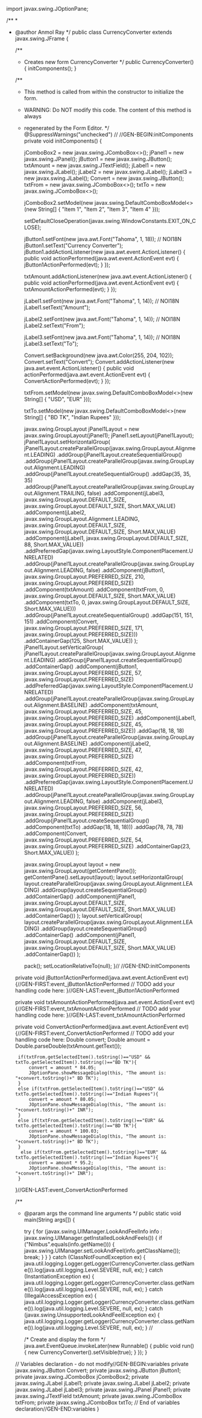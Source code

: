 


import javax.swing.JOptionPane;

/**
 *
 * @author Anmol Ray
 */
public class CurrencyConverter extends javax.swing.JFrame {

    /**
     * Creates new form CurrencyConverter
     */
    public CurrencyConverter() {
        initComponents();
    }

    /**
     * This method is called from within the constructor to initialize the form.
     * WARNING: Do NOT modify this code. The content of this method is always
     * regenerated by the Form Editor.
     */
    @SuppressWarnings("unchecked")
    // <editor-fold defaultstate="collapsed" desc="Generated Code">//GEN-BEGIN:initComponents
    private void initComponents() {

        jComboBox2 = new javax.swing.JComboBox<>();
        jPanel1 = new javax.swing.JPanel();
        jButton1 = new javax.swing.JButton();
        txtAmount = new javax.swing.JTextField();
        jLabel1 = new javax.swing.JLabel();
        jLabel2 = new javax.swing.JLabel();
        jLabel3 = new javax.swing.JLabel();
        Convert = new javax.swing.JButton();
        txtFrom = new javax.swing.JComboBox<>();
        txtTo = new javax.swing.JComboBox<>();

        jComboBox2.setModel(new javax.swing.DefaultComboBoxModel<>(new String[] { "Item 1", "Item 2", "Item 3", "Item 4" }));

        setDefaultCloseOperation(javax.swing.WindowConstants.EXIT_ON_CLOSE);

        jButton1.setFont(new java.awt.Font("Tahoma", 1, 18)); // NOI18N
        jButton1.setText("Currency Converter");
        jButton1.addActionListener(new java.awt.event.ActionListener() {
            public void actionPerformed(java.awt.event.ActionEvent evt) {
                jButton1ActionPerformed(evt);
            }
        });

        txtAmount.addActionListener(new java.awt.event.ActionListener() {
            public void actionPerformed(java.awt.event.ActionEvent evt) {
                txtAmountActionPerformed(evt);
            }
        });

        jLabel1.setFont(new java.awt.Font("Tahoma", 1, 14)); // NOI18N
        jLabel1.setText("Amount");

        jLabel2.setFont(new java.awt.Font("Tahoma", 1, 14)); // NOI18N
        jLabel2.setText("From");

        jLabel3.setFont(new java.awt.Font("Tahoma", 1, 14)); // NOI18N
        jLabel3.setText("To");

        Convert.setBackground(new java.awt.Color(255, 204, 102));
        Convert.setText("Convert");
        Convert.addActionListener(new java.awt.event.ActionListener() {
            public void actionPerformed(java.awt.event.ActionEvent evt) {
                ConvertActionPerformed(evt);
            }
        });

        txtFrom.setModel(new javax.swing.DefaultComboBoxModel<>(new String[] { "USD", "EUR" }));

        txtTo.setModel(new javax.swing.DefaultComboBoxModel<>(new String[] { "BD TK", "Indian Rupees" }));

        javax.swing.GroupLayout jPanel1Layout = new javax.swing.GroupLayout(jPanel1);
        jPanel1.setLayout(jPanel1Layout);
        jPanel1Layout.setHorizontalGroup(
            jPanel1Layout.createParallelGroup(javax.swing.GroupLayout.Alignment.LEADING)
            .addGroup(jPanel1Layout.createSequentialGroup()
                .addGroup(jPanel1Layout.createParallelGroup(javax.swing.GroupLayout.Alignment.LEADING)
                    .addGroup(jPanel1Layout.createSequentialGroup()
                        .addGap(35, 35, 35)
                        .addGroup(jPanel1Layout.createParallelGroup(javax.swing.GroupLayout.Alignment.TRAILING, false)
                            .addComponent(jLabel3, javax.swing.GroupLayout.DEFAULT_SIZE, javax.swing.GroupLayout.DEFAULT_SIZE, Short.MAX_VALUE)
                            .addComponent(jLabel2, javax.swing.GroupLayout.Alignment.LEADING, javax.swing.GroupLayout.DEFAULT_SIZE, javax.swing.GroupLayout.DEFAULT_SIZE, Short.MAX_VALUE)
                            .addComponent(jLabel1, javax.swing.GroupLayout.DEFAULT_SIZE, 88, Short.MAX_VALUE))
                        .addPreferredGap(javax.swing.LayoutStyle.ComponentPlacement.UNRELATED)
                        .addGroup(jPanel1Layout.createParallelGroup(javax.swing.GroupLayout.Alignment.LEADING, false)
                            .addComponent(jButton1, javax.swing.GroupLayout.PREFERRED_SIZE, 210, javax.swing.GroupLayout.PREFERRED_SIZE)
                            .addComponent(txtAmount)
                            .addComponent(txtFrom, 0, javax.swing.GroupLayout.DEFAULT_SIZE, Short.MAX_VALUE)
                            .addComponent(txtTo, 0, javax.swing.GroupLayout.DEFAULT_SIZE, Short.MAX_VALUE)))
                    .addGroup(jPanel1Layout.createSequentialGroup()
                        .addGap(151, 151, 151)
                        .addComponent(Convert, javax.swing.GroupLayout.PREFERRED_SIZE, 171, javax.swing.GroupLayout.PREFERRED_SIZE)))
                .addContainerGap(125, Short.MAX_VALUE))
        );
        jPanel1Layout.setVerticalGroup(
            jPanel1Layout.createParallelGroup(javax.swing.GroupLayout.Alignment.LEADING)
            .addGroup(jPanel1Layout.createSequentialGroup()
                .addContainerGap()
                .addComponent(jButton1, javax.swing.GroupLayout.PREFERRED_SIZE, 57, javax.swing.GroupLayout.PREFERRED_SIZE)
                .addPreferredGap(javax.swing.LayoutStyle.ComponentPlacement.UNRELATED)
                .addGroup(jPanel1Layout.createParallelGroup(javax.swing.GroupLayout.Alignment.BASELINE)
                    .addComponent(txtAmount, javax.swing.GroupLayout.PREFERRED_SIZE, 45, javax.swing.GroupLayout.PREFERRED_SIZE)
                    .addComponent(jLabel1, javax.swing.GroupLayout.PREFERRED_SIZE, 45, javax.swing.GroupLayout.PREFERRED_SIZE))
                .addGap(18, 18, 18)
                .addGroup(jPanel1Layout.createParallelGroup(javax.swing.GroupLayout.Alignment.BASELINE)
                    .addComponent(jLabel2, javax.swing.GroupLayout.PREFERRED_SIZE, 47, javax.swing.GroupLayout.PREFERRED_SIZE)
                    .addComponent(txtFrom, javax.swing.GroupLayout.PREFERRED_SIZE, 42, javax.swing.GroupLayout.PREFERRED_SIZE))
                .addPreferredGap(javax.swing.LayoutStyle.ComponentPlacement.UNRELATED)
                .addGroup(jPanel1Layout.createParallelGroup(javax.swing.GroupLayout.Alignment.LEADING, false)
                    .addComponent(jLabel3, javax.swing.GroupLayout.PREFERRED_SIZE, 56, javax.swing.GroupLayout.PREFERRED_SIZE)
                    .addGroup(jPanel1Layout.createSequentialGroup()
                        .addComponent(txtTo)
                        .addGap(18, 18, 18)))
                .addGap(78, 78, 78)
                .addComponent(Convert, javax.swing.GroupLayout.PREFERRED_SIZE, 54, javax.swing.GroupLayout.PREFERRED_SIZE)
                .addContainerGap(23, Short.MAX_VALUE))
        );

        javax.swing.GroupLayout layout = new javax.swing.GroupLayout(getContentPane());
        getContentPane().setLayout(layout);
        layout.setHorizontalGroup(
            layout.createParallelGroup(javax.swing.GroupLayout.Alignment.LEADING)
            .addGroup(layout.createSequentialGroup()
                .addContainerGap()
                .addComponent(jPanel1, javax.swing.GroupLayout.DEFAULT_SIZE, javax.swing.GroupLayout.DEFAULT_SIZE, Short.MAX_VALUE)
                .addContainerGap())
        );
        layout.setVerticalGroup(
            layout.createParallelGroup(javax.swing.GroupLayout.Alignment.LEADING)
            .addGroup(layout.createSequentialGroup()
                .addContainerGap()
                .addComponent(jPanel1, javax.swing.GroupLayout.DEFAULT_SIZE, javax.swing.GroupLayout.DEFAULT_SIZE, Short.MAX_VALUE)
                .addContainerGap())
        );

        pack();
        setLocationRelativeTo(null);
    }// </editor-fold>//GEN-END:initComponents

    private void jButton1ActionPerformed(java.awt.event.ActionEvent evt) {//GEN-FIRST:event_jButton1ActionPerformed
        // TODO add your handling code here:
    }//GEN-LAST:event_jButton1ActionPerformed

    private void txtAmountActionPerformed(java.awt.event.ActionEvent evt) {//GEN-FIRST:event_txtAmountActionPerformed
        // TODO add your handling code here:
    }//GEN-LAST:event_txtAmountActionPerformed

    private void ConvertActionPerformed(java.awt.event.ActionEvent evt) {//GEN-FIRST:event_ConvertActionPerformed
        // TODO add your handling code here:
        Double convert;
        Double amount = Double.parseDouble(txtAmount.getText());
        
        if(txtFrom.getSelectedItem().toString()=="USD" && txtTo.getSelectedItem().toString()=="BD TK"){
            convert = amount * 84.05;
            JOptionPane.showMessageDialog(this, "The amount is: "+convert.toString()+" BD TK");
        }
        else if(txtFrom.getSelectedItem().toString()=="USD" && txtTo.getSelectedItem().toString()=="Indian Rupees"){
            convert = amount * 80.05;
            JOptionPane.showMessageDialog(this, "The amount is: "+convert.toString()+" INR");
        }
        else if(txtFrom.getSelectedItem().toString()=="EUR" && txtTo.getSelectedItem().toString()=="BD TK"){
            convert = amount * 100.03;
            JOptionPane.showMessageDialog(this, "The amount is: "+convert.toString()+" BD TK");
        }
         else if(txtFrom.getSelectedItem().toString()=="EUR" && txtTo.getSelectedItem().toString()=="Indian Rupees"){
            convert = amount * 95.2;
            JOptionPane.showMessageDialog(this, "The amount is: "+convert.toString()+" INR");
        }
        
    }//GEN-LAST:event_ConvertActionPerformed

    /**
     * @param args the command line arguments
     */
    public static void main(String args[]) {
      
        try {
            for (javax.swing.UIManager.LookAndFeelInfo info : javax.swing.UIManager.getInstalledLookAndFeels()) {
                if ("Nimbus".equals(info.getName())) {
                    javax.swing.UIManager.setLookAndFeel(info.getClassName());
                    break;
                }
            }
        } catch (ClassNotFoundException ex) {
            java.util.logging.Logger.getLogger(CurrencyConverter.class.getName()).log(java.util.logging.Level.SEVERE, null, ex);
        } catch (InstantiationException ex) {
            java.util.logging.Logger.getLogger(CurrencyConverter.class.getName()).log(java.util.logging.Level.SEVERE, null, ex);
        } catch (IllegalAccessException ex) {
            java.util.logging.Logger.getLogger(CurrencyConverter.class.getName()).log(java.util.logging.Level.SEVERE, null, ex);
        } catch (javax.swing.UnsupportedLookAndFeelException ex) {
            java.util.logging.Logger.getLogger(CurrencyConverter.class.getName()).log(java.util.logging.Level.SEVERE, null, ex);
        }
        //</editor-fold>

        /* Create and display the form */
        java.awt.EventQueue.invokeLater(new Runnable() {
            public void run() {
                new CurrencyConverter().setVisible(true);
            }
        });
    }

    // Variables declaration - do not modify//GEN-BEGIN:variables
    private javax.swing.JButton Convert;
    private javax.swing.JButton jButton1;
    private javax.swing.JComboBox<String> jComboBox2;
    private javax.swing.JLabel jLabel1;
    private javax.swing.JLabel jLabel2;
    private javax.swing.JLabel jLabel3;
    private javax.swing.JPanel jPanel1;
    private javax.swing.JTextField txtAmount;
    private javax.swing.JComboBox<String> txtFrom;
    private javax.swing.JComboBox<String> txtTo;
    // End of variables declaration//GEN-END:variables
}
